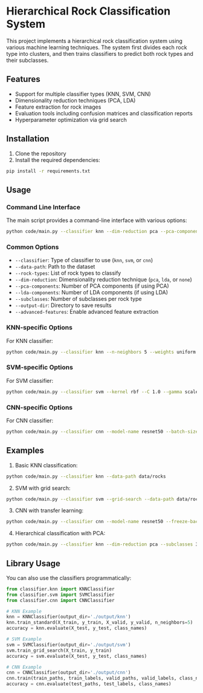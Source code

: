# Hierarchical Rock Classification System

This project implements a hierarchical rock classification system using various machine learning techniques. The system first divides each rock type into clusters, and then trains classifiers to predict both rock types and their subclasses.

## Features

- Support for multiple classifier types (KNN, SVM, CNN)
- Dimensionality reduction techniques (PCA, LDA)
- Feature extraction for rock images
- Evaluation tools including confusion matrices and classification reports
- Hyperparameter optimization via grid search

## Installation

1. Clone the repository
2. Install the required dependencies:

```bash
pip install -r requirements.txt
```

## Usage

### Command Line Interface

The main script provides a command-line interface with various options:

```bash
python code/main.py --classifier knn --dim-reduction pca --pca-components 50 --data-path path/to/data --rock-types igneous sedimentary metamorphic
```

### Common Options

- `--classifier`: Type of classifier to use (`knn`, `svm`, or `cnn`)
- `--data-path`: Path to the dataset
- `--rock-types`: List of rock types to classify
- `--dim-reduction`: Dimensionality reduction technique (`pca`, `lda`, or `none`)
- `--pca-components`: Number of PCA components (if using PCA)
- `--lda-components`: Number of LDA components (if using LDA)
- `--subclasses`: Number of subclasses per rock type
- `--output-dir`: Directory to save results
- `--advanced-features`: Enable advanced feature extraction

### KNN-specific Options

For KNN classifier:
```bash
python code/main.py --classifier knn --n-neighbors 5 --weights uniform --algorithm auto --p 2
```

### SVM-specific Options

For SVM classifier:
```bash
python code/main.py --classifier svm --kernel rbf --C 1.0 --gamma scale
```

### CNN-specific Options

For CNN classifier:
```bash
python code/main.py --classifier cnn --model-name resnet50 --batch-size 32 --epochs 10 --learning-rate 0.001
```

## Examples

1. Basic KNN classification:
```bash
python code/main.py --classifier knn --data-path data/rocks
```

2. SVM with grid search:
```bash
python code/main.py --classifier svm --grid-search --data-path data/rocks
```

3. CNN with transfer learning:
```bash
python code/main.py --classifier cnn --model-name resnet50 --freeze-backbone --data-path data/rocks
```

4. Hierarchical classification with PCA:
```bash
python code/main.py --classifier knn --dim-reduction pca --subclasses 3 --data-path data/rocks
```

## Library Usage

You can also use the classifiers programmatically:

```python
from classifier.knn import KNNClassifier
from classifier.svm import SVMClassifier
from classifier.cnn import CNNClassifier

# KNN Example
knn = KNNClassifier(output_dir='./output/knn')
knn.train_standard(X_train, y_train, X_valid, y_valid, n_neighbors=5)
accuracy = knn.evaluate(X_test, y_test, class_names)

# SVM Example
svm = SVMClassifier(output_dir='./output/svm')
svm.train_grid_search(X_train, y_train)
accuracy = svm.evaluate(X_test, y_test, class_names)

# CNN Example
cnn = CNNClassifier(output_dir='./output/cnn')
cnn.train(train_paths, train_labels, valid_paths, valid_labels, class_names, model_name='resnet50')
accuracy = cnn.evaluate(test_paths, test_labels, class_names)
``` 